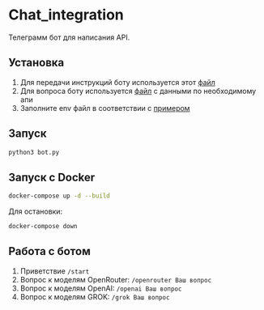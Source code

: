 # Chat_integration

Телеграмм бот для написания API.

## Установка

1. Для передачи инструкций боту используется этот [файл](instruction.txt)
2. Для вопроса боту используется [файл](api_data.txt) с данными по необходимому апи
3. Заполните env файл в соответствии с [примером](env_example)

## Запуск
```bash
python3 bot.py
```

## Запуск с Docker
```bash
docker-compose up -d --build
```

Для остановки:
```bash
docker-compose down
```

## Работа с ботом

1. Приветствие `/start`
2. Вопрос к моделям OpenRouter: `/openrouter Ваш вопрос`
3. Вопрос к моделям OpenAI: `/openai Ваш вопрос`
4. Вопрос к моделям GROK: `/grok Ваш вопрос`
